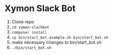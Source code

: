# Xymon Slack Bot

1. Clone repo
2. `cd xymon-slackbot`
3. `composer install`
4. `cp bin/start_bot.example.sh bin/start_bot.sh`
5. make necessary changes to bin/start_bot.sh
6. `./bin/start_bot.sh`
